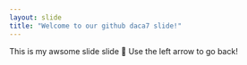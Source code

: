 ```yaml
---
layout: slide
title: "Welcome to our github daca7 slide!"
---
```

This is my awsome slide slide :tada:
Use the left arrow to go back!
